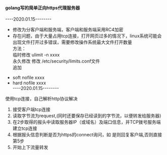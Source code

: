 #### golang写的简单正向https代理服务器
----2020.01.15-------- 
+ 修改为分客户端和服务端，客户端和服务端采用RC4加密  
+ 存在问题，由于大量占用tcp连接，打开网页过多的情况下，linux系统可能会出现文件打开过多错误，需要修改操作系统最大文件打开数量  
方法：  
临时修改  ulimit -n xxxx  
永久修改  修改 /etc/security/limits.conf文件  
追加
* soft nofile xxxx  
* hard nofile xxxx  
----2020.01.15--------  

使用tcp连接，自己解析http协议解决
1. 接受客户端tcp连接
2. 读取字节流为request,(同时还要保存已经读到的字节流，以便转发给服务器)
3. 在2步取得的报头中读取服务器IP（或域名）及端口信息，并TCP拨号服务端建立tcp连接
4. 根据报头信息判断是否为https的connect询问，如 是则回复客户端,否则直接第5步
5. 开始上下流量转发  
